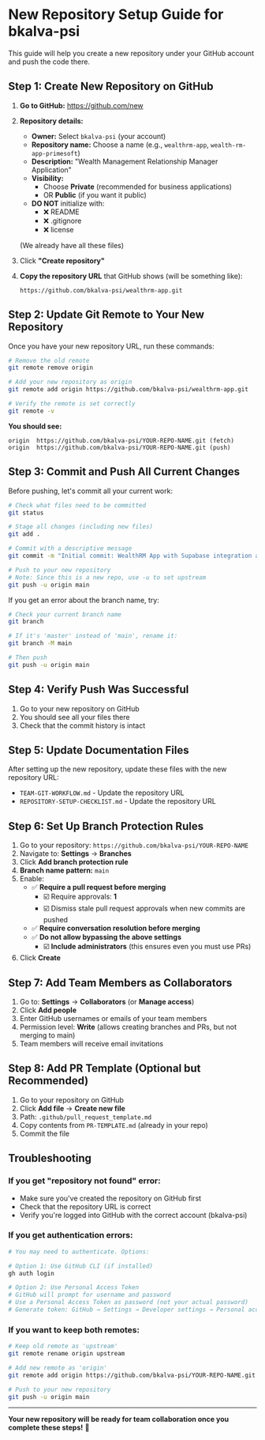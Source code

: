 # New Repository Setup Guide for bkalva-psi

This guide will help you create a new repository under your GitHub account and push the code there.

## Step 1: Create New Repository on GitHub

1. **Go to GitHub:** https://github.com/new
2. **Repository details:**
   - **Owner:** Select `bkalva-psi` (your account)
   - **Repository name:** Choose a name (e.g., `wealthrm-app`, `wealth-rm-app-primesoft`)
   - **Description:** "Wealth Management Relationship Manager Application"
   - **Visibility:** 
     - Choose **Private** (recommended for business applications)
     - OR **Public** (if you want it public)
   - **DO NOT** initialize with:
     - ❌ README
     - ❌ .gitignore
     - ❌ license
   
   (We already have all these files)

3. Click **"Create repository"**

4. **Copy the repository URL** that GitHub shows (will be something like):
   ```
   https://github.com/bkalva-psi/wealthrm-app.git
   ```

## Step 2: Update Git Remote to Your New Repository

Once you have your new repository URL, run these commands:

```bash
# Remove the old remote
git remote remove origin

# Add your new repository as origin
git remote add origin https://github.com/bkalva-psi/wealthrm-app.git

# Verify the remote is set correctly
git remote -v
```

**You should see:**
```
origin  https://github.com/bkalva-psi/YOUR-REPO-NAME.git (fetch)
origin  https://github.com/bkalva-psi/YOUR-REPO-NAME.git (push)
```

## Step 3: Commit and Push All Current Changes

Before pushing, let's commit all your current work:

```bash
# Check what files need to be committed
git status

# Stage all changes (including new files)
git add .

# Commit with a descriptive message
git commit -m "Initial commit: WealthRM App with Supabase integration and financial profiling"

# Push to your new repository
# Note: Since this is a new repo, use -u to set upstream
git push -u origin main
```

If you get an error about the branch name, try:
```bash
# Check your current branch name
git branch

# If it's 'master' instead of 'main', rename it:
git branch -M main

# Then push
git push -u origin main
```

## Step 4: Verify Push Was Successful

1. Go to your new repository on GitHub
2. You should see all your files there
3. Check that the commit history is intact

## Step 5: Update Documentation Files

After setting up the new repository, update these files with the new repository URL:
- `TEAM-GIT-WORKFLOW.md` - Update the repository URL
- `REPOSITORY-SETUP-CHECKLIST.md` - Update the repository URL

## Step 6: Set Up Branch Protection Rules

1. Go to your repository: `https://github.com/bkalva-psi/YOUR-REPO-NAME`
2. Navigate to: **Settings** → **Branches**
3. Click **Add branch protection rule**
4. **Branch name pattern:** `main`
5. Enable:
   - ✅ **Require a pull request before merging**
     - ☑️ Require approvals: **1**
     - ☑️ Dismiss stale pull request approvals when new commits are pushed
   - ✅ **Require conversation resolution before merging**
   - ✅ **Do not allow bypassing the above settings**
     - ☑️ **Include administrators** (this ensures even you must use PRs)
6. Click **Create**

## Step 7: Add Team Members as Collaborators

1. Go to: **Settings** → **Collaborators** (or **Manage access**)
2. Click **Add people**
3. Enter GitHub usernames or emails of your team members
4. Permission level: **Write** (allows creating branches and PRs, but not merging to main)
5. Team members will receive email invitations

## Step 8: Add PR Template (Optional but Recommended)

1. Go to your repository on GitHub
2. Click **Add file** → **Create new file**
3. Path: `.github/pull_request_template.md`
4. Copy contents from `PR-TEMPLATE.md` (already in your repo)
5. Commit the file

## Troubleshooting

### If you get "repository not found" error:
- Make sure you've created the repository on GitHub first
- Check that the repository URL is correct
- Verify you're logged into GitHub with the correct account (bkalva-psi)

### If you get authentication errors:
```bash
# You may need to authenticate. Options:

# Option 1: Use GitHub CLI (if installed)
gh auth login

# Option 2: Use Personal Access Token
# GitHub will prompt for username and password
# Use a Personal Access Token as password (not your actual password)
# Generate token: GitHub → Settings → Developer settings → Personal access tokens
```

### If you want to keep both remotes:
```bash
# Keep old remote as 'upstream'
git remote rename origin upstream

# Add new remote as 'origin'
git remote add origin https://github.com/bkalva-psi/YOUR-REPO-NAME.git

# Push to your new repository
git push -u origin main
```

---

**Your new repository will be ready for team collaboration once you complete these steps!** 🚀

